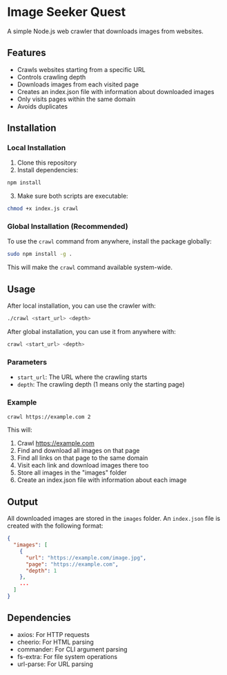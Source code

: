 # Image Seeker Quest

A simple Node.js web crawler that downloads images from websites.

## Features

- Crawls websites starting from a specific URL
- Controls crawling depth
- Downloads images from each visited page
- Creates an index.json file with information about downloaded images
- Only visits pages within the same domain
- Avoids duplicates

## Installation

### Local Installation

1. Clone this repository
2. Install dependencies:

```bash
npm install
```

3. Make sure both scripts are executable:

```bash
chmod +x index.js crawl
```

### Global Installation (Recommended)

To use the `crawl` command from anywhere, install the package globally:

```bash
sudo npm install -g .
```

This will make the `crawl` command available system-wide.

## Usage

After local installation, you can use the crawler with:

```bash
./crawl <start_url> <depth>
```

After global installation, you can use it from anywhere with:

```bash
crawl <start_url> <depth>
```

### Parameters

- `start_url`: The URL where the crawling starts
- `depth`: The crawling depth (1 means only the starting page)

### Example

```bash
crawl https://example.com 2
```

This will:
1. Crawl https://example.com
2. Find and download all images on that page
3. Find all links on that page to the same domain
4. Visit each link and download images there too
5. Store all images in the "images" folder
6. Create an index.json file with information about each image

## Output

All downloaded images are stored in the `images` folder. An `index.json` file is created with the following format:

```json
{
  "images": [
    {
      "url": "https://example.com/image.jpg",
      "page": "https://example.com",
      "depth": 1
    },
    ...
  ]
}
```

## Dependencies

- axios: For HTTP requests
- cheerio: For HTML parsing
- commander: For CLI argument parsing
- fs-extra: For file system operations
- url-parse: For URL parsing
